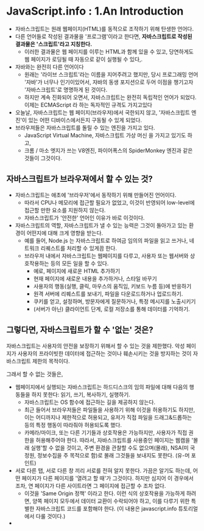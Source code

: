 # JavaScript.info : 1.An Introduction

- 자바스크립트는 원래 웹페이지(HTML)를 동적으로 조작하기 위해 탄생한 언어다.
- 다른 언어들로 작성된 결과물을 '프로그램'이라고 한다면, **자바스크립트로 작성된 결과물은 '스크립트'라고 지칭한다.**
  - 이러한 결과물은 웹 페이지를 이루는 HTML과 함께 있을 수 있고, 당연하게도 웹 페이지가 로딩될 때 자동으로 같이 실행될 수 있다,.
- 자바와는 완전히 다른 언어이다
  - 원래는 '라이브 스크립트'라는 이름을 지어주려고 했지만, 당시 프로그래밍 언어 '자바'가 너무나 인기이있어서, 자바의 동생 포지션으로 두어 이점을 챙기고자 '자바스크립트'로 명명하게 된 것이다.
  - 하지만 계속 진화되어 오면서, 자바스크립트는 완전히 독립적인 언어가 되었다. 이제는 ECMAScript 라 하는 독자적인 규격도 가지고있다
- 오늘날, 자바스크립트는 웹 페이지(브라우저)에서 국한되지 않고, '자바스크립트 엔진'이 있는 어떤 디바이스에서든지 구동될 수 있게 되었다.
- 브라우져들은 자바스크립트를 돌릴 수 있는 엔진을 가지고 있다.
  - JavaScript Virtual Machine, 자바스크립트 가상 머신 을 가지고 있기도 하고,
  - 크롬 / 마소 엣지가 쓰는 V8엔진, 파이어폭스의 SpiderMonkey 엔진과 같은 것들이 그것이다.



## 자바스크립트가 브라우져에서 할 수 있는 것?

- 자바스크립트는 애초에 '브라우저'에서 동작하기 위해 만들어진 언어이다.
  - 따라서 CPU나 메모리에 접근할 필요가 없었고, 이것이 반영되어 low-level에 접근할 만한 요소를 지원하지 않는다.
  - 자바스크립트가 '안전한' 언어인 이유가 바로 이것이다.
- 자바스크립트의 역할, 자바스크립트가 낼 수 있는 능력은 그것이 돌아가고 있는 환경이 어떤지에 대해 크게 영향을 받는다.
  - 예를 들어, Node.js 는 자바스크립트로 하여금 임의의 파일을 읽고 쓰거나, 네트워크 리퀘스트를 처리할 수 있게끔 한다.
  - 브라우저 내에서 자바스크립트는 웹페이지를 다루고, 사용자 또는 웹서버와 상호작용하는 등의 모든 일을 할 수 있다.
    - 예로, 페이지에 새로운 HTML 추가하기
    - 현재 페이지에 새로운 내용을 추가하거나, 스타일 바꾸기
    - 사용자의 행동(실행, 클릭, 마우스의 움직임, 키보드 누름 등)에 반응하기
    - 원격 서버에 리퀘스트를 보내기, 파일을 다운로드하거나 업로드하기.
    - 쿠키를 얻고, 설정하며, 방문자에게 질문하거나, 특정 메시지를 노출시키기
    - (서버가 아닌) 클라이언트 단계, 로컬 저장소를 통해 데이터를 기억하기.



## 그렇다면, 자바스크립트가 할 수 '없는' 것은?

자바스크립트는 사용자의 안전을 보장하기 위해서 할 수 있는 것을 제한했다. 악성 페이지가 사용자의 프라이빗한 데이터에 접근하는 것이나 훼손시키는 것을 방지하는 것이 자바스크립트 제한의 목적이다.

그래서 할 수 없는 것들은,

- 웹페이지에서 실행되는 자바스크립트는 하드디스크의 임의 파일에 대해 다음의 행동들을 하지 못한다: 읽기, 쓰기, 복사하기, 실행하기. 
  - 자바스크립트는 OS 함수에 접근하는 길을 제공하지 않는다.
  - 최근 들어서 브라우저들은 파일들을 사용하기 위해 이것을 허용하기도 하지만, 이는 어디까지나 제한적으로 허용되고, 유저가 직접 파일을 드래그&드롭하는 등의 특정 행동이 따라줘야 허용되도록 했다.
  - 카메라/마이크, 또는 다른 기기들과 상호작용은 가능하지만, 사용자가 직접 권한을 허용해주어야 한다. 따라서, 자바스크립트를 사용중인 페이지는 웹캠을 '몰래 실행'할 수 없을 것이고, 주변 환경을 관찰할 수도 없으며(몰래), NSA(미 국정원, 정보수집을 주 목적으로 함)로 몰래 그것들을 보내지도 못한다. (유-머 포인트)
- 서로 다른 탭, 서로 다른 창 끼리 서로를 전혀 알지 못한다. 가끔은 알기도 하는데, 어떤 페이지가 다른 페이지를 '열려고 할 때'가 그것이다. 하지만 심지어 이 경우에서조차, 연 페이지가 다른 사이트라면 그 페이지에 접근할 수 조차 없다.
  - 이것을 'Same Origin 정책' 이라고 한다. 이런 식의 상호작용을 가능하게 하려면, 양쪽 페이지 모두에서 데이터 교환이 수락되어야 하고, 이를 다루기 위한 특별한 자바스크립트 코드를 포함해야 한다. (이 내용은 javascript.info 튜토리얼에서 다룰 것이다.)
- 